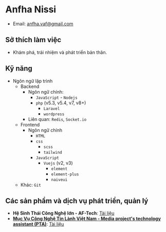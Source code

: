 # Anfha Nissi

* Email: anfha.vaf@gmail.com

## Sở thích làm việc

* Khám phá, trải nhiệm và phát triển bản thân.

## Kỹ năng

* Ngôn ngữ lập trình
  * Backend
    * Ngôn ngữ chính:
      * `JavaScript` - `Nodejs`
      * `php` (v5.3, v5.4, v7, v8+)
        * `Laravel`
        * `wordpress`
    * Liên quan: `Redis`, `Socket.io`
  * Frontend
    * Ngôn ngữ chính
      * `HTML`
      * `css`
        * `scss`
        * `tailwind`
      * `JavaScript`
        * `Vuejs` (v2, v3)
          * `element`
          * `element-plus`
          *  `naiveui`
  * Khác: `Git`

## Các sản phẩm và dịch vụ phát triển, quản lý

* **Hệ Sinh Thái Công Nghệ lớn - AF-Tech**: [Tài liệu](project/AF-Tech.md)
* [**Mục Vụ Công Nghệ Tin Lành Việt Nam - Media project's technology assistant (PTA)**](https://www.facebook.com/CongNgheTinLanh): [Tài liệu](project/PTA.md)